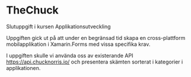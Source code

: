 # TheChuck
Slutuppgift i kursen Applikationsutveckling

Uppgiften gick ut på att under en begränsad tid skapa en cross-plattform mobilapplikation i Xamarin.Forms med vissa specifika krav.

I uppgiften skulle vi använda oss av existerande API https://api.chucknorris.io/ och presentera skämten sorterat i kategorier i applikationen.
